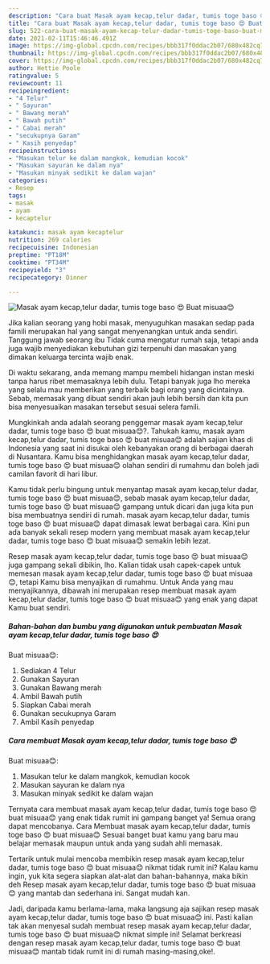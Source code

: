 ```yaml
---
description: "Cara buat Masak ayam kecap,telur dadar, tumis toge baso 😍 Buat misuaa😊 yang nikmat Untuk Jualan"
title: "Cara buat Masak ayam kecap,telur dadar, tumis toge baso 😍 Buat misuaa😊 yang nikmat Untuk Jualan"
slug: 522-cara-buat-masak-ayam-kecap-telur-dadar-tumis-toge-baso-buat-misuaa-yang-nikmat-untuk-jualan
date: 2021-02-11T15:46:46.491Z
image: https://img-global.cpcdn.com/recipes/bbb317f0ddac2b07/680x482cq70/masak-ayam-kecaptelur-dadar-tumis-toge-baso-😍-buat-misuaa😊-foto-resep-utama.jpg
thumbnail: https://img-global.cpcdn.com/recipes/bbb317f0ddac2b07/680x482cq70/masak-ayam-kecaptelur-dadar-tumis-toge-baso-😍-buat-misuaa😊-foto-resep-utama.jpg
cover: https://img-global.cpcdn.com/recipes/bbb317f0ddac2b07/680x482cq70/masak-ayam-kecaptelur-dadar-tumis-toge-baso-😍-buat-misuaa😊-foto-resep-utama.jpg
author: Hettie Poole
ratingvalue: 5
reviewcount: 11
recipeingredient:
- "4 Telur"
- " Sayuran"
- " Bawang merah"
- " Bawah putih"
- " Cabai merah"
- "secukupnya Garam"
- " Kasih penyedap"
recipeinstructions:
- "Masukan telur ke dalam mangkok, kemudian kocok"
- "Masukan sayuran ke dalam nya"
- "Masukan minyak sedikit ke dalam wajan"
categories:
- Resep
tags:
- masak
- ayam
- kecaptelur

katakunci: masak ayam kecaptelur 
nutrition: 269 calories
recipecuisine: Indonesian
preptime: "PT18M"
cooktime: "PT34M"
recipeyield: "3"
recipecategory: Dinner

---
```



![Masak ayam kecap,telur dadar, tumis toge baso 😍
Buat misuaa😊](https://img-global.cpcdn.com/recipes/bbb317f0ddac2b07/680x482cq70/masak-ayam-kecaptelur-dadar-tumis-toge-baso-😍-buat-misuaa😊-foto-resep-utama.jpg)

Jika kalian seorang yang hobi masak, menyuguhkan masakan sedap pada famili merupakan hal yang sangat menyenangkan untuk anda sendiri. Tanggung jawab seorang ibu Tidak cuma mengatur rumah saja, tetapi anda juga wajib menyediakan kebutuhan gizi terpenuhi dan masakan yang dimakan keluarga tercinta wajib enak.

Di waktu  sekarang, anda memang mampu membeli hidangan instan meski tanpa harus ribet memasaknya lebih dulu. Tetapi banyak juga lho mereka yang selalu mau memberikan yang terbaik bagi orang yang dicintainya. Sebab, memasak yang dibuat sendiri akan jauh lebih bersih dan kita pun bisa menyesuaikan masakan tersebut sesuai selera famili. 



Mungkinkah anda adalah seorang penggemar masak ayam kecap,telur dadar, tumis toge baso 😍
buat misuaa😊?. Tahukah kamu, masak ayam kecap,telur dadar, tumis toge baso 😍
buat misuaa😊 adalah sajian khas di Indonesia yang saat ini disukai oleh kebanyakan orang di berbagai daerah di Nusantara. Kamu bisa menghidangkan masak ayam kecap,telur dadar, tumis toge baso 😍
buat misuaa😊 olahan sendiri di rumahmu dan boleh jadi camilan favorit di hari libur.

Kamu tidak perlu bingung untuk menyantap masak ayam kecap,telur dadar, tumis toge baso 😍
buat misuaa😊, sebab masak ayam kecap,telur dadar, tumis toge baso 😍
buat misuaa😊 gampang untuk dicari dan juga kita pun bisa membuatnya sendiri di rumah. masak ayam kecap,telur dadar, tumis toge baso 😍
buat misuaa😊 dapat dimasak lewat berbagai cara. Kini pun ada banyak sekali resep modern yang membuat masak ayam kecap,telur dadar, tumis toge baso 😍
buat misuaa😊 semakin lebih lezat.

Resep masak ayam kecap,telur dadar, tumis toge baso 😍
buat misuaa😊 juga gampang sekali dibikin, lho. Kalian tidak usah capek-capek untuk memesan masak ayam kecap,telur dadar, tumis toge baso 😍
buat misuaa😊, tetapi Kamu bisa menyajikan di rumahmu. Untuk Anda yang mau menyajikannya, dibawah ini merupakan resep membuat masak ayam kecap,telur dadar, tumis toge baso 😍
buat misuaa😊 yang enak yang dapat Kamu buat sendiri.

<!--inarticleads1-->

##### Bahan-bahan dan bumbu yang digunakan untuk pembuatan Masak ayam kecap,telur dadar, tumis toge baso 😍
Buat misuaa😊:

1. Sediakan 4 Telur
1. Gunakan  Sayuran
1. Gunakan  Bawang merah
1. Ambil  Bawah putih
1. Siapkan  Cabai merah
1. Gunakan secukupnya Garam
1. Ambil  Kasih penyedap




<!--inarticleads2-->

##### Cara membuat Masak ayam kecap,telur dadar, tumis toge baso 😍
Buat misuaa😊:

1. Masukan telur ke dalam mangkok, kemudian kocok
1. Masukan sayuran ke dalam nya
1. Masukan minyak sedikit ke dalam wajan




Ternyata cara membuat masak ayam kecap,telur dadar, tumis toge baso 😍
buat misuaa😊 yang enak tidak rumit ini gampang banget ya! Semua orang dapat mencobanya. Cara Membuat masak ayam kecap,telur dadar, tumis toge baso 😍
buat misuaa😊 Sesuai banget buat kamu yang baru mau belajar memasak maupun untuk anda yang sudah ahli memasak.

Tertarik untuk mulai mencoba membikin resep masak ayam kecap,telur dadar, tumis toge baso 😍
buat misuaa😊 nikmat tidak rumit ini? Kalau kamu ingin, yuk kita segera siapkan alat-alat dan bahan-bahannya, maka bikin deh Resep masak ayam kecap,telur dadar, tumis toge baso 😍
buat misuaa😊 yang mantab dan sederhana ini. Sangat mudah kan. 

Jadi, daripada kamu berlama-lama, maka langsung aja sajikan resep masak ayam kecap,telur dadar, tumis toge baso 😍
buat misuaa😊 ini. Pasti kalian tak akan menyesal sudah membuat resep masak ayam kecap,telur dadar, tumis toge baso 😍
buat misuaa😊 nikmat simple ini! Selamat berkreasi dengan resep masak ayam kecap,telur dadar, tumis toge baso 😍
buat misuaa😊 mantab tidak rumit ini di rumah masing-masing,oke!.

